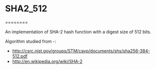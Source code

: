 # SHA2_512
========

An implementation of SHA-2 hash function with a digest size of 512 bits.

Algorithm studied from -:
 - http://csrc.nist.gov/groups/STM/cavp/documents/shs/sha256-384-512.pdf
 - http://en.wikipedia.org/wiki/SHA-2
